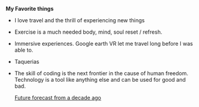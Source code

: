  **My Favorite things**
  - I love travel and the thrill of experiencing new things
  - Exercise is a much needed body, mind, soul reset / refresh.
  - Immersive experiences.  Google earth VR let me travel long before I was able to.
  - Taquerias
  - The skill of coding is the next frontier in the cause of human freedom.  Technology is a tool like anything else and can be used for good and bad.
  
    [Future forecast from a decade ago](https://a16z.com/2011/08/20/why-software-is-eating-the-world/)
